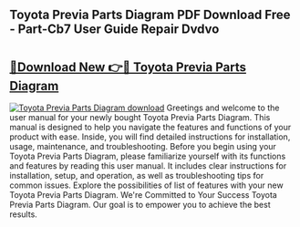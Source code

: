## Toyota Previa Parts Diagram PDF Download Free - Part-Cb7 User Guide Repair Dvdvo

# <h2><a href="http://dfkpv8.blite.top/?on=Toyota+Previa+Parts+Diagram">🔗Download New 👉🔴 Toyota Previa Parts Diagram</a></h2>

[![Toyota Previa Parts Diagram download](https://i.imgur.com/lujVjoI.png)](http://dfkpv8.blite.top/?on=Toyota+Previa+Parts+Diagram)
Greetings and welcome to the user manual for your newly bought Toyota Previa Parts Diagram. This manual is designed to help you navigate the features and functions of your product with ease. Inside, you will find detailed instructions for installation, usage, maintenance, and troubleshooting. Before you begin using your Toyota Previa Parts Diagram, please familiarize yourself with its functions and features by reading this user manual. It includes clear instructions for installation, setup, and operation, as well as troubleshooting tips for common issues. Explore the possibilities of list of features with your new Toyota Previa Parts Diagram. We're Committed to Your Success Toyota Previa Parts Diagram. Our goal is to empower you to achieve the best results.
